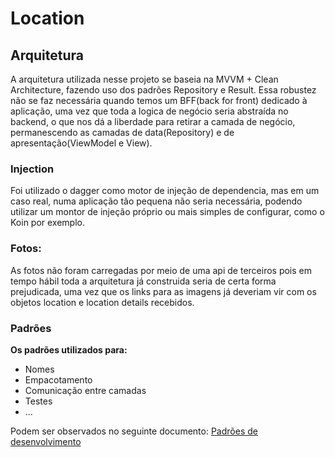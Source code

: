 # Location

## Arquitetura
A arquitetura utilizada nesse projeto se baseia na MVVM + Clean Architecture, fazendo uso dos padrões Repository e Result. Essa robustez não se faz necessária quando temos um BFF(back for front) dedicado à aplicação, uma vez que toda a logica de negócio seria abstraída no backend, o que nos dá a liberdade para retirar a camada de negócio, permanescendo as camadas de data(Repository) e de apresentação(ViewModel e View).

### Injection
Foi utilizado o dagger como motor de injeção de dependencia, mas em um caso real, numa aplicação tão pequena não seria necessária, podendo utilizar um montor de injeção próprio ou mais simples de configurar, como o Koin por exemplo.

### Fotos:
As fotos não foram carregadas por meio de uma api de terceiros pois em tempo hábil toda a arquitetura já construida seria de certa forma prejudicada, uma vez que os links para as imagens já deveriam vir com os objetos location e location details recebidos.

### Padrões
**Os padrões utilizados para:**
- Nomes
- Empacotamento
- Comunicação entre camadas
- Testes
- ...

Podem ser observados no seguinte documento: [Padrões de desenvolvimento](https://hackmd.io/@roubertedgar/r1-oUxLu8)

